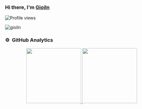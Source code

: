 ### Hi there, I'm [Gioiln][website]

![Profile views](https://gpvc.arturio.dev/lamngocgioi)

<img align="center" alt="gioiln" src="https://wallpapercave.com/dwp1x/wp10864158.jpg"/>

### ⚙️ &nbsp;GitHub Analytics

<p align="center">
    <a href="https://github.com/lamngocgioi">
        <img height="180em" src="https://github-readme-stats-eight-theta.vercel.app/api?username=lamngocgioi&show_icons=true&theme=algolia&include_all_commits=true&count_private=true"/>
        <img height="180em" src="https://github-readme-stats-eight-theta.vercel.app/api/top-langs/?username=lamngocgioi&layout=compact&langs_count=8&theme=algolia"/>
    </a>
</p>

[website]: https://github.com/lamngocgioi
[twitter]: https://twitter.com/gioiln
